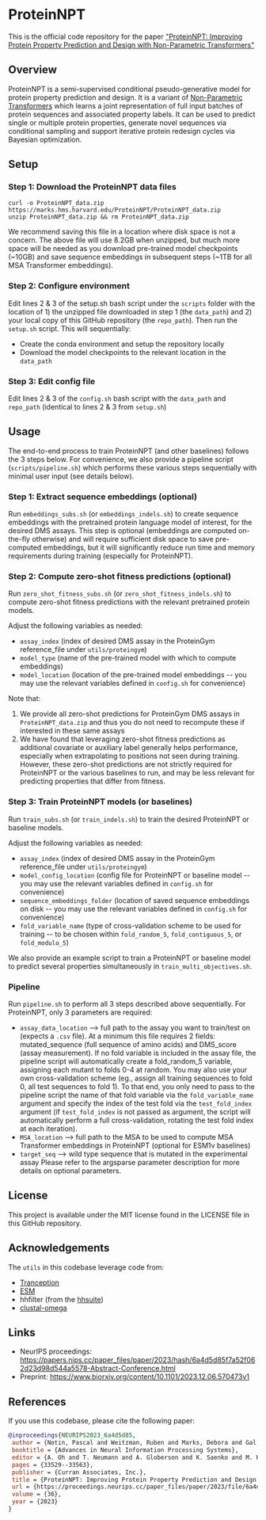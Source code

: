 # ProteinNPT

This is the official code repository for the paper ["ProteinNPT: Improving Protein Property Prediction and Design with Non-Parametric Transformers"](https://www.biorxiv.org/content/10.1101/2023.12.06.570473v1)

## Overview
ProteinNPT is a semi-supervised conditional pseudo-generative model for protein property prediction and design.
It is a variant of [Non-Parametric Transformers](https://arxiv.org/abs/2106.02584) which learns a joint representation of full input batches of protein sequences and associated property labels.
It can be used to predict single or multiple protein properties, generate novel sequences via conditional sampling and support iterative protein redesign cycles via Bayesian optimization.

## Setup

### Step 1: Download the ProteinNPT data files
```
curl -o ProteinNPT_data.zip https://marks.hms.harvard.edu/ProteinNPT/ProteinNPT_data.zip
unzip ProteinNPT_data.zip && rm ProteinNPT_data.zip
```
We recommend saving this file in a location where disk space is not a concern. The above file will use 8.2GB when unzipped, but much more space will be needed as you download pre-trained model checkpoints (~10GB) and save sequence embeddings in subsequent steps (~1TB for all MSA Transformer embeddings).

### Step 2: Configure environment
Edit lines 2 & 3 of the setup.sh bash script under the `scripts` folder with the location of 1) the unzipped file downloaded in step 1 (the `data_path`) and 2) your local copy of this GitHub repository (the `repo_path`).
Then run the `setup.sh` script. This will sequentially:
- Create the conda environment and setup the repository locally
- Download the model checkpoints to the relevant location in the `data_path`

### Step 3: Edit config file
Edit lines 2 & 3 of the `config.sh` bash script with the `data_path` and `repo_path` (identical to lines 2 & 3 from `setup.sh`)

## Usage

The end-to-end process to train ProteinNPT (and other baselines) follows the 3 steps below. For convenience, we also provide a pipeline script (`scripts/pipeline.sh`) which performs these various steps sequentially with minimal user input (see details below).

### Step 1: Extract sequence embeddings (optional)
Run `embeddings_subs.sh` (or `embeddings_indels.sh`) to create sequence embeddings with the pretrained protein language model of interest, for the desired DMS assays.
This step is optional (embeddings are computed on-the-fly otherwise) and will require sufficient disk space to save pre-computed embeddings, but it will significantly reduce run time and memory requirements during training (especially for ProteinNPT).

### Step 2: Compute zero-shot fitness predictions (optional)
Run `zero_shot_fitness_subs.sh` (or `zero_shot_fitness_indels.sh`) to compute zero-shot fitness predictions with the relevant pretrained protein models. 

Adjust the following variables as needed:
- `assay_index` (index of desired DMS assay in the ProteinGym reference_file under `utils/proteingym`)
- `model_type` (name of the pre-trained model with which to compute embeddings)
- `model_location` (location of the pre-trained model embeddings -- you may use the relevant variables defined in `config.sh` for convenience)

Note that:
1. We provide all zero-shot predictions for ProteinGym DMS assays in `ProteinNPT_data.zip` and thus you do not need to recompute these if interested in these same assays
2. We have found that leveraging zero-shot fitness predictions as additional covariate or auxiliary label generally helps performance, especially when extrapolating to positions not seen during training. However, these zero-shot predictions are not strictly required for ProteinNPT or the various baselines to run, and may be less relevant for predicting properties that differ from fitness.

### Step 3: Train ProteinNPT models (or baselines)
Run `train_subs.sh` (or `train_indels.sh`) to train the desired ProteinNPT or baseline models.

Adjust the following variables as needed:
- `assay_index` (index of desired DMS assay in the ProteinGym reference_file under `utils/proteingym`)
- `model_config_location` (config file for ProteinNPT or baseline model -- you may use the relevant variables defined in `config.sh` for convenience)
- `sequence_embeddings_folder` (location of saved sequence embeddings on disk -- you may use the relevant variables defined in `config.sh` for convenience)
- `fold_variable_name` (type of cross-validation scheme to be used for training -- to be chosen within `fold_random_5`, `fold_contiguous_5`, or `fold_modulo_5`)

We also provide an example script to train a ProteinNPT or baseline model to predict several properties simultaneously in `train_multi_objectives.sh`.

### Pipeline
Run `pipeline.sh` to perform all 3 steps described above sequentially. For ProteinNPT, only 3 parameters are required:
- `assay_data_location` --> full path to the assay you want to train/test on (expects a `.csv` file). At a minimum this file requires 2 fields: mutated_sequence (full sequence of amino acids) and DMS_score (assay measurement). If no fold variable is included in the assay file, the pipeline script will automatically create a fold_random_5 variable, assigning each mutant to folds 0-4 at random. You may also use your own cross-validation scheme (eg., assign all training sequences to fold 0, all test sequences to fold 1). To that end, you only need to pass to the pipeline script the name of that fold variable via the `fold_variable_name` argument and specify the index of the test fold via the `test_fold_index` argument (if `test_fold_index` is not passed as argument, the script will automatically perform a full cross-validation, rotating the test fold index at each iteration).
- `MSA_location` --> full path to the MSA to be used to compute MSA Transformer embeddings in ProteinNPT (optional for ESM1v baselines)
- `target_seq` --> wild type sequence that is mutated in the experimental assay
Please refer to the argsparse parameter description for more details on optional parameters.

## License
This project is available under the MIT license found in the LICENSE file in this GitHub repository.

## Acknowledgements
The `utils` in this codebase leverage code from:
- [Tranception](https://github.com/OATML-Markslab/Tranception)
- [ESM](https://github.com/facebookresearch/esm)
- hhfilter (from the [hhsuite](https://github.com/soedinglab/hh-suite))
- [clustal-omega](http://www.clustal.org/omega/)

## Links
- NeurIPS proceedings: https://papers.nips.cc/paper_files/paper/2023/hash/6a4d5d85f7a52f062d23d98d544a5578-Abstract-Conference.html
- Preprint: https://www.biorxiv.org/content/10.1101/2023.12.06.570473v1

## References
If you use this codebase, please cite the following paper:
```bibtex
@inproceedings{NEURIPS2023_6a4d5d85,
 author = {Notin, Pascal and Weitzman, Ruben and Marks, Debora and Gal, Yarin},
 booktitle = {Advances in Neural Information Processing Systems},
 editor = {A. Oh and T. Neumann and A. Globerson and K. Saenko and M. Hardt and S. Levine},
 pages = {33529--33563},
 publisher = {Curran Associates, Inc.},
 title = {ProteinNPT: Improving Protein Property Prediction and Design with Non-Parametric Transformers},
 url = {https://proceedings.neurips.cc/paper_files/paper/2023/file/6a4d5d85f7a52f062d23d98d544a5578-Paper-Conference.pdf},
 volume = {36},
 year = {2023}
}
```
